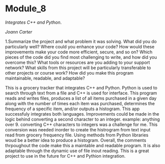 # Module_8

*Integrates C++ and Python*. 

*Joann Carter*

1.Summarize the project and what problem it was solving.
What did you do particularly well?
Where could you enhance your code? How would these improvements make your code more efficient, secure, and so on?
Which pieces of the code did you find most challenging to write, and how did you overcome this? What tools or resources are you adding to your support network?
What skills from this project will be particularly transferable to other projects or course work?
How did you make this program maintainable, readable, and adaptable?


This is a grocery tracker that integrates C++ and Python. Python is used to search through text from a file and C++ is used for interface. This program reads and writes files, produces a list of all items purchased in a given day along with the number of times each item was purchased, determines the frequency of a specific item, and/or outputs a histogram. 
This app successfuly integrates both languages. Improvements could be made in the logic behind converting a second character to an integer. example: anything over 9. converting C++ characters to integers was a challenge for me. This conversion was needed inorder to create the histrogram from text input read from grocery frequency file. Using methods from Python libraries woud be a better idea to produce a histogram. 
Overall, the comments thrpoughout the code make this a maintable and readable program. It is also adaptable through the dynamic use of file inout reading. This is a great project to use in the future for C++ and Pythion integration. 
